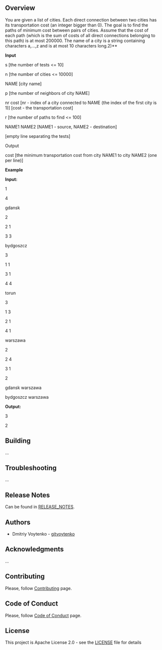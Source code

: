 ## Overview
You are given a list of cities. Each direct connection between two cities has its transportation cost (an integer bigger than 0). The goal is to find the paths of minimum cost between pairs of cities. Assume that the cost of each path (which is the sum of costs of all direct connections belonging to this path) is at most 200000. The name of a city is a string containing characters a,...,z and is at most 10 characters long.2)**




**Input**

s [the number of tests <= 10]

n [the number of cities <= 10000]

NAME [city name]

p [the number of neighbors of city NAME]

nr cost [nr - index of a city connected to NAME (the index of the first city is 1)]
           [cost - the transportation cost]
           
r [the number of paths to find <= 100]

NAME1 NAME2 [NAME1 - source, NAME2 - destination]

[empty line separating the tests]

Output

cost [the minimum transportation cost from city NAME1 to city NAME2 (one per line)]

**Example**

**Input:**

1

4

gdansk

2

2 1

3 3

bydgoszcz

3

1 1

3 1

4 4

torun

3

1 3

2 1

4 1

warszawa

2

2 4

3 1

2

gdansk warszawa

bydgoszcz warszawa

**Output:**

3

2


## Building
...

## Troubleshooting
...

## Release Notes
Can be found in [RELEASE_NOTES](RELEASE_NOTES.md).

## Authors
* Dmitriy Voytenko - [gitvoytenko](https://github.com/gitvoytenko)

## Acknowledgments
...

## Contributing
Please, follow [Contributing](CONTRIBUTING.md) page.

## Code of Conduct
Please, follow [Code of Conduct](CODE_OF_CONDUCT.md) page.

## License
This project is Apache License 2.0 - see the [LICENSE](LICENSE) file for details
